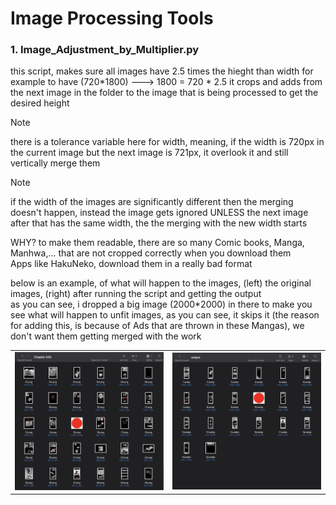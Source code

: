 # Image Processing Tools
### 1. Image_Adjustment_by_Multiplier.py
  this script, makes sure all images have 2.5 times the hieght than width for example to have (720*1800) ---> 1800 = 720 * 2.5
  it crops and adds from the next image in the folder to the image that is being processed to get the desired height

> [!NOTE]
> there is a tolerance variable here for width, meaning, if the width is 720px in the current image but the next image is 721px, it overlook it and still vertically merge them

> [!NOTE]
> if the width of the images are significantly different then the merging doesn't happen, instead the image gets ignored UNLESS the next image after that has the same width, the the merging with the new width starts







WHY?
to make them readable, there are so many Comic books, Manga, Manhwa,... that are not cropped correctly when you download them <br>
Apps like HakuNeko, download them in a really bad format

below is an example, of what will happen to the images, (left) the original images, (right) after running the script and getting the output <br>
as you can see, i dropped a big image (2000*2000) in there to make you see what will happen to unfit images, as you can see, it skips it (the reason for adding this, is because of Ads that are thrown in these Mangas), we don't want them getting merged with the work


<table>
  <tr>
    <td><img src="Docs/Images/Original.png" alt="Original Image" width="500" /></td>
    <td><img src="Docs/Images/Output.png" alt="Output Image" width="500" /></td>
  </tr>
</table>

